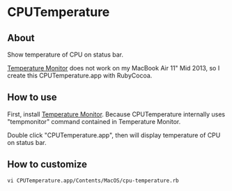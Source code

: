 # CPUTemperature

## About

Show temperature of CPU on status bar.

[Temperature Monitor](http://www.bresink.com/osx/TemperatureMonitor.html) does not work on my MacBook Air 11" Mid 2013, so I create this CPUTemperature.app with RubyCocoa.

## How to use

First, install [Temperature Monitor](http://www.bresink.com/osx/TemperatureMonitor.html). Because CPUTemperature internally uses "tempmonitor" command contained in Temperature Monitor.

Double click "CPUTemperature.app", then will display temperature of CPU on status bar.

## How to customize

```
vi CPUTemperature.app/Contents/MacOS/cpu-temperature.rb
```

